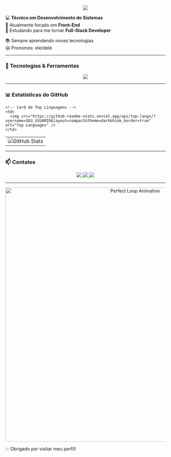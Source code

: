   <p align="center">
  <a href="https://git.io/typing-svg">
    <img src="https://readme-typing-svg.demolab.com?font=Fira+Code&weight=500&pause=600&color=001eff&center=true&vCenter=true&width=500&lines=Seja+bem-vindo+;Eu+me+chamo+Isaac+Alemida+de+Moraes;Desenvolvedor+Front-End+;Apaixonado+por+tecnologia+e+inovacao.">
  </a>
</p>

💻 **Técnico em Desenvolvimento de Sistemas**  
🎯 Atualmente focado em **Front-End**  
🌱 Estudando para me tornar **Full-Stack Developer**  

📚 Sempre aprendendo novas tecnologias  
😃 Pronomes: ele/dele  

---

### 🚀 Tecnologias & Ferramentas

<div align="center">
  <img src="https://skillicons.dev/icons?i=html,css,js,react,nodejs,express,bootstrap,mysql,figma,vscode" />
</div>

---

### 📊 Estatísticas do GitHub

<table>
  <tr>
    <!-- Card de GitHub Stats -->
    <td>
      <img src="https://github-readme-stats.vercel.app/api?username=SEU_USUARIO&show_icons=true&theme=dark" alt="GitHub Stats" />
    </td>

    <!-- Card de Top Linguagens -->
    <td>
      <img src="https://github-readme-stats.vercel.app/api/top-langs/?username=SEU_USUARIO&layout=compact&theme=dark&hide_border=true" alt="Top Languages" />
    </td>
  </tr>
</table>

---

### 📫 Contatos

<div align="center">

  <a href="mailto:isaacmoraes1977@gmail.com" target="_blank">
    <img src="https://img.shields.io/badge/Gmail-D14836?style=for-the-badge&logo=gmail&logoColor=white" />
  </a>
  <a href="https://www.instagram.com/zack_moraes08/" target="_blank">
    <img src="https://img.shields.io/badge/Instagram-E4405F?style=for-the-badge&logo=instagram&logoColor=white" />
  </a>
  <a href="https://wa.me/5511985527455" target="_blank">
    <img src="https://img.shields.io/badge/WhatsApp-25D366?style=for-the-badge&logo=whatsapp&logoColor=white" />
  </a>

</div>


---


<p align="center">
  <img src="https://user-images.githubusercontent.com/74038190/225813708-98b745f2-7d22-48cf-9150-083f1b00d6c9.gif" width="800" alt="Perfect Loop Animation">
</p>

✨ Obrigado por visitar meu perfil!  
